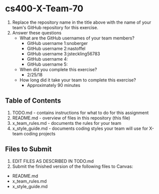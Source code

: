 # cs400-X-Team-70

1. Replace the repository name in the title above with the name of your team's GitHub repository for this exercise.
2. Answer these questions
   * What are the GitHub usernames of your team members?
       * GitHub username 1:snoberger
       * GitHub username 2:nastoffel
       * GitHub username 3:jsteckling56783
       * GitHub username 4:
       * GitHub username 5:
   * When did you complete this exercise? 
      * 2/25/18
   * How long did it take your team to complete this exercise? 
      * Approximately 90 minutes

## Table of Contents

1. TODO.md - contains instructions for what to do for this assignment
2. README.md - overview of files in this repository (this file)
3. x_team_rules.md - documents the rules for your team
4. x_style_guide.md - documents coding styles your team will use for X-team coding projects

## Files to Submit

1. EDIT FILES AS DESCRIBED IN TODO.md
2. Submit the finished version of the following files to Canvas:

* README.md
* x_team_rules.md
* x_style_guide.md
